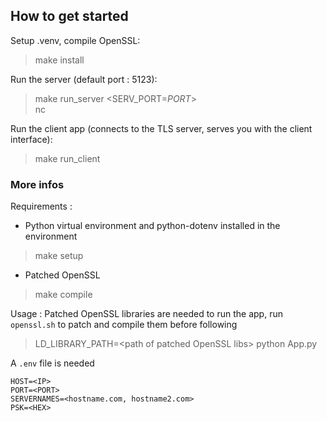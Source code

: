 ## How to get started
Setup .venv, compile OpenSSL:
> make install  

Run the server (default port : 5123):
> make run_server <SERV_PORT=_PORT_>  
> nc <this server IP> <PORT>  

Run the client app (connects to the TLS server, serves you with the client interface):  
> make run_client

### More infos
Requirements :
- Python virtual environment and python-dotenv installed in the environment  
> make setup  

- Patched OpenSSL  
> make compile

Usage :
Patched OpenSSL libraries are needed to run the app, run `openssl.sh` to patch and compile them before following  
> LD_LIBRARY_PATH=\<path of patched OpenSSL libs\> python App.py

A `.env` file is needed  
```
HOST=<IP>
PORT=<PORT>
SERVERNAMES=<hostname.com, hostname2.com>
PSK=<HEX>
```